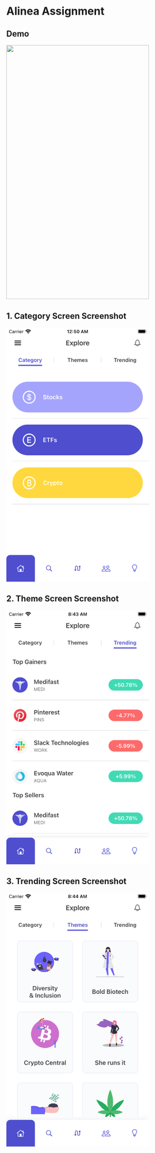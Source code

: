 # Alinea Assignment

## Demo
<img src="https://github.com/rathodmayur93/Alinea/blob/master/Alinea/Screenshots/video.gif" width="375" height="667">

## 1. Category Screen Screenshot
<img src="https://github.com/rathodmayur93/Alinea/blob/master/Alinea/Screenshots/Simulator%20Screen%20Shot%20-%20iPhone%208%20-%202020-11-19%20at%2000.50.02.png" width="375" height="667">

## 2. Theme Screen Screenshot
<img src="https://github.com/rathodmayur93/Alinea/blob/master/Alinea/Screenshots/Simulator%20Screen%20Shot%20-%20iPhone%208%20-%202020-11-22%20at%2008.43.17.png" width="375" height="667">

## 3. Trending Screen Screenshot
<img src="https://github.com/rathodmayur93/Alinea/blob/master/Alinea/Screenshots/Simulator%20Screen%20Shot%20-%20iPhone%208%20-%202020-11-22%20at%2008.44.18.png" width="375" height="667">
